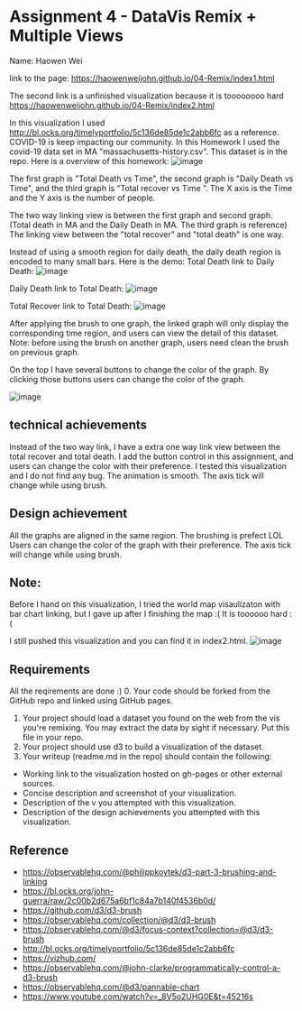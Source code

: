 Assignment 4 - DataVis Remix + Multiple Views
===
Name: Haowen Wei

link to the page:
https://haowenweijohn.github.io/04-Remix/index1.html

The second link is a unfinished visualization because it is toooooooo hard
https://haowenweijohn.github.io/04-Remix/index2.html

In this visualization I used http://bl.ocks.org/timelyportfolio/5c136de85de1c2abb6fc as a reference.
COVID-19 is keep impacting our community. In this Homework I used the covid-19 data set in MA "massachusetts-history.csv". 
This dataset is in the repo.
Here is a overview of this homework:
![image](https://user-images.githubusercontent.com/59973823/111015033-d05af900-8374-11eb-9579-d40e0f7d6d57.png)

The first graph is "Total Death vs Time", the second graph is "Daily Death vs Time", and the third graph is “Total recover vs Time ”.
The X axis is the Time and the Y axis is the number of people.

The two way linking view is between the first graph and second graph. (Total death in MA and the Daily Death in MA. The third graph is reference)
The linking view between the "total recover" and "total death" is one way.

Instead of using a smooth region for daily death, the daily death region is encoded to many small bars. 
Here is the demo:
Total Death link to Daily Death:
![image](https://user-images.githubusercontent.com/59973823/111015229-d2718780-8375-11eb-98ef-f11eb9e28f21.png)

Daily Death link to Total Death:
![image](https://user-images.githubusercontent.com/59973823/111015259-eb7a3880-8375-11eb-9065-9a23608e2f23.png)

Total Recover link to Total Death:
![image](https://user-images.githubusercontent.com/59973823/111015305-15cbf600-8376-11eb-9a63-2ee335401d94.png)

After applying the brush to one graph, the linked graph will only display the corresponding time region, and users can view the detail of this dataset.
Note: before using the brush on another graph, users need clean the brush on previous graph.

On the top I have several buttons to change the color of the graph. By clicking those buttons users can change the color of the graph.

![image](https://user-images.githubusercontent.com/59973823/111015509-17e28480-8377-11eb-9a4c-834839347d53.png)

technical achievements
---
Instead of the two way link, I have a extra one way link view between the total recover and total death.
I add the button control in this assignment, and users can change the color with their preference.
I tested this visualization and I do not find any bug.
The animation is smooth.
The axis tick will change while using brush.

Design achievement
---
All the graphs are aligned in the same region. 
The brushing is prefect LOL
Users can change the color of the graph with their preference.
The axis tick will change while using brush.

Note:
---
Before I hand on this visualization, I tried the world map visaulizaton with bar chart linking, but I gave up after I finishing the map :( It is toooooo hard :(

I still pushed this visualization and you can find it in index2.html.
![image](https://user-images.githubusercontent.com/59973823/111016059-c8ea1e80-8379-11eb-95a6-d1e4b8d002e8.png)




Requirements 
---
All the reqirements are done :)
0. Your code should be forked from the GitHub repo and linked using GitHub pages. 
1. Your project should load a dataset you found on the web from the vis you're remixing. You may extract the data by sight if necessary. Put this file in your repo.
2. Your project should use d3 to build a visualization of the dataset. 
3. Your writeup (readme.md in the repo) should contain the following:

- Working link to the visualization hosted on gh-pages or other external sources.
- Concise description and screenshot of your visualization.
- Description of the v you attempted with this visualization.
- Description of the design achievements you attempted with this visualization.

Reference
---

- https://observablehq.com/@philippkoytek/d3-part-3-brushing-and-linking
- https://bl.ocks.org/john-guerra/raw/2c00b2d675a6bf1c84a7b140f4536b0d/
- https://github.com/d3/d3-brush
- https://observablehq.com/collection/@d3/d3-brush
- https://observablehq.com/@d3/focus-context?collection=@d3/d3-brush
- http://bl.ocks.org/timelyportfolio/5c136de85de1c2abb6fc
- https://vizhub.com/
- https://observablehq.com/@john-clarke/programmatically-control-a-d3-brush
- https://observablehq.com/@d3/pannable-chart
- https://www.youtube.com/watch?v=_8V5o2UHG0E&t=45216s
